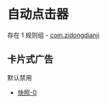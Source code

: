 # 自动点击器

存在 1 规则组 - [com.zidongdianji](/src/apps/com.zidongdianji.ts)

## 卡片式广告

默认禁用

- [快照-0](https://i.gkd.li/i/13761239)
